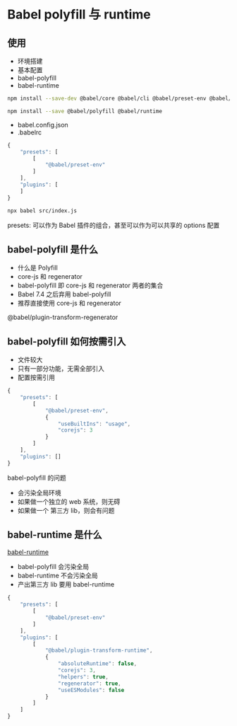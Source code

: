 # Babel polyfill 与 runtime

## 使用

- 环境搭建
- 基本配置
- babel-polyfill
- babel-runtime

```bash
npm install --save-dev @babel/core @babel/cli @babel/preset-env @babel/plugin-transform-runtime

npm install --save @babel/polyfill @babel/runtime
```

- babel.config.json
- .babelrc

```js
{
    "presets": [
        [
            "@babel/preset-env"
        ]
    ],
    "plugins": [
    ]
}
```

```bash
npx babel src/index.js
```

presets: 可以作为 Babel 插件的组合，甚至可以作为可以共享的 options 配置

## babel-polyfill 是什么

- 什么是 Polyfill
- core-js 和 regenerator
- babel-polyfill 即 core-js 和 regenerator 两者的集合
- Babel 7.4 之后弃用 babel-polyfill
- 推荐直接使用 core-js 和 regenerator

@babel/plugin-transform-regenerator

## babel-polyfill 如何按需引入

- 文件较大
- 只有一部分功能，无需全部引入
- 配置按需引用

```js
{
    "presets": [
        [
            "@babel/preset-env",
            {
                "useBuiltIns": "usage",
                "corejs": 3
            }
        ]
    ],
    "plugins": []
}
```

babel-polyfill 的问题

- 会污染全局环境
- 如果做一个独立的 web 系统，则无碍
- 如果做一个 第三方 lib，则会有问题

## babel-runtime 是什么

[babel-runtime](https://www.babeljs.cn/docs/babel-plugin-transform-runtime)

- babel-polyfill 会污染全局
- babel-runtime 不会污染全局
- 产出第三方 lib 要用 babel-runtime

```js
{
    "presets": [
        [
            "@babel/preset-env"
        ]
    ],
    "plugins": [
        [
            "@babel/plugin-transform-runtime",
            {
                "absoluteRuntime": false,
                "corejs": 3,
                "helpers": true,
                "regenerator": true,
                "useESModules": false
            }
        ]
    ]
}
```

